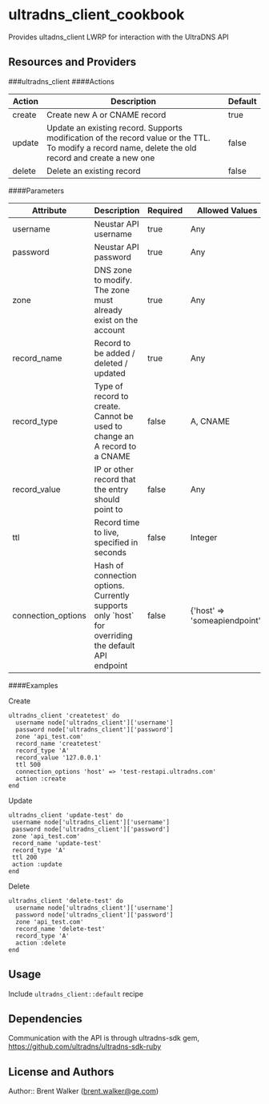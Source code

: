 # ultradns_client_cookbook

Provides ultadns_client LWRP for interaction with the UltraDNS API

## Resources and Providers
###ultradns_client
####Actions
<table>
  <thead>
    <tr>
      <th>Action</th>
      <th>Description</th>
      <th>Default</th>
    </tr>
  </thead>
  <tr>
    <td>create</td>
    <td>Create new A or CNAME record</td>
    <td>true</td>
  </tr>
  <tr>
    <td>update</td>
    <td>Update an existing record. Supports modification of the record value or the TTL. To modify a record name, delete the old record and create a new one</td>
    <td>false</td>
  </tr>
  <tr>
    <td>delete</td>
    <td>Delete an existing record</td>
    <td>false</td>
  </tr>
</table>

####Parameters
<table>
  <thead>
    <tr>
      <th>Attribute</th>
      <th>Description</th>
      <th>Required</th>
      <th>Allowed Values</th>
      <th>Default</th>
    </tr>
  </thead>
  <tr>
    <td>username</td>
    <td>Neustar API username</td>
    <td>true</td>
    <td>Any</td>
    <td>None</td>
  </tr>
  <tr>
    <td>password</td>
    <td>Neustar API password</td>
    <td>true</td>
    <td>Any</td>
    <td>None</td>
  </tr>
  <tr>
    <td>zone</td>
    <td>DNS zone to modify. The zone must already exist on the account</td>
    <td>true</td>
    <td>Any</td>
    <td>None</td>
  </tr>
  <tr>
    <td>record_name</td>
    <td>Record to be added / deleted / updated</td>
    <td>true</td>
    <td>Any</td>
    <td>None</td>
  </tr>
  <tr>
    <td>record_type</td>
    <td>Type of record to create. Cannot be used to change an A record to a CNAME</td>
    <td>false</td>
    <td>A, CNAME</td>
    <td>None</td>
  </tr>
  <tr>
    <td>record_value</td>
    <td>IP or other record that the entry should point to</td>
    <td>false</td>
    <td>Any</td>
    <td>None</td>
  </tr>
  <tr>
    <td>ttl</td>
    <td>Record time to live, specified in seconds</td>
    <td>false</td>
    <td>Integer</td>
    <td>300</td>
  </tr>
  <tr>
    <td>connection_options</td> 
    <td>
      Hash of connection options. Currently supports only `host` for overriding the default API endpoint
    </td>
    <td>false</td>
    <td>{'host' => 'someapiendpoint'}</td>
    <td>{}</td>
  </tr>
</table>

####Examples

Create

    ultradns_client 'createtest' do
      username node['ultradns_client']['username']
      password node['ultradns_client']['password']
      zone 'api_test.com'
      record_name 'createtest'
      record_type 'A'
      record_value '127.0.0.1'
      ttl 500
      connection_options 'host' => 'test-restapi.ultradns.com'
      action :create
    end

Update

    ultradns_client 'update-test' do
     username node['ultradns_client']['username']
     password node['ultradns_client']['password']
     zone 'api_test.com'
     record_name 'update-test'
     record_type 'A'
     ttl 200
     action :update
    end

Delete

    ultradns_client 'delete-test' do
      username node['ultradns_client']['username']
      password node['ultradns_client']['password']
      zone 'api_test.com'
      record_name 'delete-test'
      record_type 'A'
      action :delete
    end

## Usage

Include `ultradns_client::default` recipe

## Dependencies
Communication with the API is through ultradns-sdk gem, <https://github.com/ultradns/ultradns-sdk-ruby>

## License and Authors

Author:: Brent Walker (<brent.walker@ge.com>)
